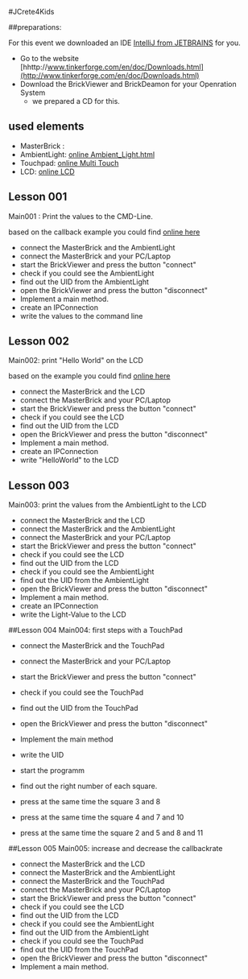 #JCrete4Kids

##preparations:

For this event we downloaded an IDE [IntelliJ from JETBRAINS](https://www.jetbrains.com/idea/download/) for you.

* Go to the website [hhttp://www.tinkerforge.com/en/doc/Downloads.html](http://www.tinkerforge.com/en/doc/Downloads.html)
* Download the BrickViewer and BrickDeamon for your Openration System
  * we prepared a CD for this.


## used elements
* MasterBrick :
* AmbientLight: [online Ambient_Light.html](http://www.tinkerforge.com/en/doc/Hardware/Bricklets/Ambient_Light.html)
* Touchpad: [online Multi Touch](http://www.tinkerforge.com/en/doc/Hardware/Bricklets/Multi_Touch.html)
* LCD: [online LCD](http://www.tinkerforge.com/en/doc/Hardware/Bricklets/LCD_20x4.html)


## Lesson 001
Main001 : Print the values to the CMD-Line.

based on the callback example you could find [online here](http://www.tinkerforge.com/en/doc/Software/Bricklets/AmbientLight_Bricklet_Java.html#ambient-light-bricklet-java-examples)

* connect the MasterBrick and the AmbientLight
* connect the MasterBrick and your PC/Laptop
* start the BrickViewer and press the button "connect"
* check if you could see the AmbientLight
* find out the UID from the AmbientLight
* open the BrickViewer and press the button "disconnect"
* Implement a main method.
* create an IPConnection
* write the values to the command line

## Lesson 002
Main002: print "Hello World" on the LCD

based on the example you could find [online here](http://www.tinkerforge.com/en/doc/Software/Bricklets/LCD20x4_Bricklet_Java.html#lcd-20x4-bricklet-java-examples)

* connect the MasterBrick and the LCD
* connect the MasterBrick and your PC/Laptop
* start the BrickViewer and press the button "connect"
* check if you could see the LCD
* find out the UID from the LCD
* open the BrickViewer and press the button "disconnect"
* Implement a main method.
* create an IPConnection
* write "HelloWorld" to the LCD

## Lesson 003
Main003: print the values from the AmbientLight to the LCD

* connect the MasterBrick and the LCD
* connect the MasterBrick and the AmbientLight
* connect the MasterBrick and your PC/Laptop
* start the BrickViewer and press the button "connect"
* check if you could see the LCD
* find out the UID from the LCD
* check if you could see the AmbientLight
* find out the UID from the AmbientLight
* open the BrickViewer and press the button "disconnect"
* Implement a main method.
* create an IPConnection
* write the Light-Value to the LCD


##Lesson 004
Main004: first steps with a TouchPad

* connect the MasterBrick and the TouchPad
* connect the MasterBrick and your PC/Laptop
* start the BrickViewer and press the button "connect"
* check if you could see the TouchPad
* find out the UID from the TouchPad
* open the BrickViewer and press the button "disconnect"
* Implement the main method
* write the UID
* start the programm
* find out the right number of each square.

* press at the same time the square 3 and 8
* press at the same time the square 4 and 7 and 10
* press at the same time the square 2 and 5 and 8 and 11

##Lesson 005
Main005: increase and decrease the callbackrate

* connect the MasterBrick and the LCD
* connect the MasterBrick and the AmbientLight
* connect the MasterBrick and the TouchPad
* connect the MasterBrick and your PC/Laptop
* start the BrickViewer and press the button "connect"
* check if you could see the LCD
* find out the UID from the LCD
* check if you could see the AmbientLight
* find out the UID from the AmbientLight
* check if you could see the TouchPad
* find out the UID from the TouchPad
* open the BrickViewer and press the button "disconnect"
* Implement a main method.

